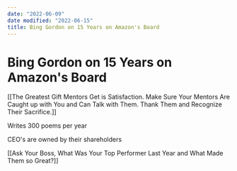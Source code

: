```yaml
---
date: "2022-06-09"
date modified: "2022-06-15"
title: Bing Gordon on 15 Years on Amazon's Board
---
```


# Bing Gordon on 15 Years on Amazon's Board
[[The Greatest Gift Mentors Get is Satisfaction. Make Sure Your Mentors Are Caught up with You and Can Talk with Them. Thank Them and Recognize Their Sacrifice.]]

Writes 300 poems per year

CEO's are owned by their shareholders

[[Ask Your Boss, What Was Your Top Performer Last Year and What Made Them so Great?]]
